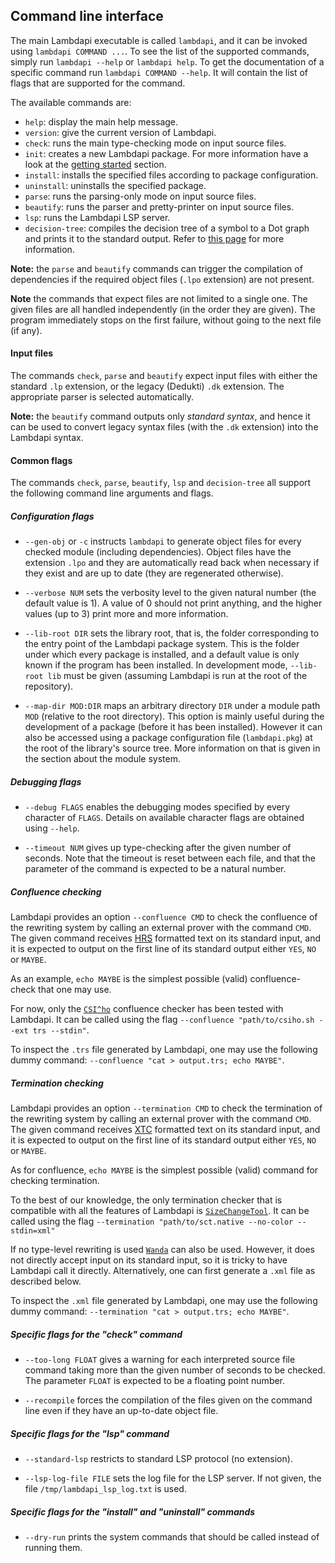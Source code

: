 Command line interface
----------------------

The main Lambdapi executable is called `lambdapi`, and it can be invoked using
`lambdapi COMMAND ...`. To see the list of the supported commands,  simply run
`lambdapi --help` or `lambdapi help`.  To get the documentation of a  specific
command run `lambdapi COMMAND --help`. It will contain the list of flags that
are supported for the command.

The available commands are:
 - `help`: display the main help message.
 - `version`: give the current version of Lambdapi.
 - `check`: runs the main type-checking mode on input source files.
 - `init`: creates a new Lambdapi package. For more information have a look at
   the [getting started](getting_started.md) section.
 - `install`: installs the specified files according to package configuration.
 - `uninstall`: uninstalls the specified package.
 - `parse`: runs the parsing-only mode on input source files.
 - `beautify`: runs the parser and pretty-printer on input source files.
 - `lsp`: runs the Lambdapi LSP server.
 - `decision-tree`: compiles the decision tree of a symbol to a Dot graph and
   prints it to the standard output. Refer to [this page](dtrees.md) for more
   information.

**Note:** the `parse` and `beautify` commands can trigger the compilation of
dependencies if the required object files (`.lpo` extension) are not present.

**Note** the commands that expect files are not limited to a single one. The
given files are all handled independently (in the order they are given). The
program immediately stops on the first failure, without going to the next
file (if any).

#### Input files

The commands `check`, `parse` and `beautify` expect input files with either
the standard `.lp` extension, or the legacy (Dedukti) `.dk` extension. The
appropriate parser is selected automatically.

**Note:** the `beautify` command outputs only *standard syntax*, and hence it
can be used to convert legacy syntax files (with the `.dk` extension) into the
Lambdapi syntax.

#### Common flags

The commands `check`, `parse`, `beautify`, `lsp` and `decision-tree` all support
the following command line arguments and flags.

##### Configuration flags

 - `--gen-obj` or `-c` instructs `lambdapi` to generate object files for every
   checked module (including dependencies). Object files have the extension
   `.lpo` and they are automatically read back when necessary if they exist
   and are up to date (they are regenerated otherwise).

 - `--verbose NUM` sets the verbosity level to the given natural number (the
   default value is 1). A value of 0 should not print anything, and the higher
   values (up to 3) print more and more information.

 - `--lib-root DIR` sets the library root, that is, the folder corresponding
   to the entry point of the Lambdapi package system. This is the folder under
   which every package is installed,  and a default value is only known if the
   program has been installed.  In development mode,  `--lib-root lib` must be
   given (assuming Lambdapi is run at the root of the repository).

 - `--map-dir MOD:DIR` maps an arbitrary directory `DIR` under a module path
   `MOD` (relative to the root directory). This option is mainly useful during
   the development of a package (before it has been installed). However it can
   also be accessed using a package configuration file (`lambdapi.pkg`) at the
   root of the library's source tree. More information on that is given in the
   section about the module system.

##### Debugging flags

 - `--debug FLAGS` enables the debugging modes specified by every character of
   `FLAGS`. Details on available character flags are obtained using `--help`.

 - `--timeout NUM` gives up type-checking after the given number of seconds.
   Note that the timeout is reset between each file, and that the parameter of
   the command is expected to be a natural number.

##### Confluence checking

Lambdapi provides an option `--confluence CMD` to check the confluence of the
rewriting system by calling an external prover with the command `CMD`. The
given command receives [HRS](http://project-coco.uibk.ac.at/problems/hrs.php)
formatted text on its standard input, and it is expected to output on the
first line of its standard output either `YES`, `NO` or `MAYBE`.

As an example, `echo MAYBE` is the simplest possible (valid) confluence-check
that one may use.

For now, only the [`CSI^ho`](http://cl-informatik.uibk.ac.at/software/csi/ho/)
confluence checker has been tested with Lambdapi. It can be called using the
flag `--confluence "path/to/csiho.sh --ext trs --stdin"`.

To inspect the `.trs` file generated by Lambdapi, one may use the following
dummy command: `--confluence "cat > output.trs; echo MAYBE"`.

##### Termination checking

Lambdapi provides an option `--termination CMD` to check the termination of
the rewriting system by calling an external prover with the command `CMD`. The
given command receives [XTC](http://cl2-informatik.uibk.ac.at/mercurial.cgi/TPDB/raw-file/tip/xml/xtc.xsd)
formatted text on its standard input, and it is expected to output on the
first line of its standard output either `YES`, `NO` or `MAYBE`.

As for confluence, `echo MAYBE` is the simplest possible (valid) command for
checking termination.

To the best of our knowledge, the only termination checker that is compatible
with all the features of Lambdapi is [`SizeChangeTool`](https://github.com/Deducteam/SizeChangeTool).
It can be called using the flag `--termination "path/to/sct.native --no-color --stdin=xml"`

If no type-level rewriting is used [`Wanda`](http://wandahot.sourceforge.net/)
can also be used. However, it does not directly accept input on its standard
input, so it is tricky to have Lambdapi call it directly. Alternatively, one
can first generate a `.xml` file as described below.

To inspect the `.xml` file generated by Lambdapi, one may use the following
dummy command: `--termination "cat > output.trs; echo MAYBE"`.

##### Specific flags for the "check" command

 - `--too-long FLOAT` gives a warning for each interpreted source file command
   taking more than the given number of seconds to be checked. The parameter
   `FLOAT` is expected to be a floating point number.

 - `--recompile` forces the compilation of the files given on the command line
   even if they have an up-to-date object file.

##### Specific flags for the "lsp" command

 - `--standard-lsp` restricts to standard LSP protocol (no extension).

 - `--lsp-log-file FILE` sets the log file for the LSP server. If not given,
   the file `/tmp/lambdapi_lsp_log.txt` is used.

##### Specific flags for the "install" and "uninstall" commands

 - `--dry-run` prints the system commands that should be called instead of
   running them.
